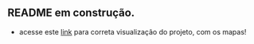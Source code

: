## **README** em construção.

  - acesse este [link](https://nbviewer.org/github/Fagner608/adidas_sales_analytics/blob/ml/analise_adidas.ipynb) para correta visualização do projeto, com os mapas!
